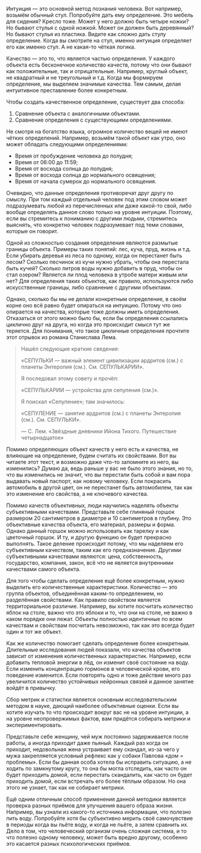 Интуиция — это основной метод познания человека. Вот например, возьмём обычный стул. Попробуйте дать ему определение. Это мебель для сидения? Кресло тоже. Может у него должно быть четыре ножки? Но бывают стулья с одной ножкой. Может он должен быть деревянный? Но бывают стулья из пластика. Видите как сложно дать стулу определение. Когда вы смотрите на стул, именно интуиция определяет его как именно стул. А не какая-то чёткая логика.

Качество — это то, что является частью определения. У каждого объекта есть бесконечное количество качеств, потому что они бывают как положительные, так и отрицательные. Например, круглый объект, не квадратный и не треугольный и т.д. Когда мы формируем определение, мы выделяем значимые качества. Тем самым, делая интуитивное преставление более конкретным.

Чтобы создать качественное определение, существует два способа:

1. Сравнение объекта с аналогичными объектами.
1. Сравнение определения с существующими определениями.

Не смотря на богатство языка, огромное количество вещей не имеют чётких определений. Например, возьмём такой объект как утро, оно может обладать следующими определениями:

* Время от пробуждение человека до полудня;
* Время от 06:00 до 11:59;
* Время от восхода солнца до полудня;
* Время от восхода солнца до нормального освящения;
* Время от начала сумерок до нормального освящения.

Очевидно, что данные определения противоречат друг другу по смыслу. При том каждый отдельный человек под этим словом может подразумевать любой из перечисленных или даже какой-то свой, либо вообще определять данное слово только на уровне интуиции. Поэтому, если вы стремитесь к пониманию с другими людьми, стремитесь выяснять, что конкретно человек подразумевает под теми словами, которые он говорит.

Одной из сложностью создания определения являются размытые границы объекта. Примеры таких понятий: лес, куча, пруд, жизнь и т.д. Если убирать деревья из леса по одному, когда он перестанет быть лесом? Сколько песчинок из кучи нужно убрать, чтобы она перестала быть кучей? Сколько литров воды нужно добавить в пруд, чтобы он стал озером? Является ли плод человека в утробе матери живым или нет? Для определения таких объектов, как правило, используются либо искусственные границы, либо сравнение с другими объектами.

Однако, сколько бы мы не делали конкретным определение, в своём корне оно всё равно будет опираться на интуицию. Потому что оно опирается на качества, которые тоже должны иметь определения. Отказаться от этого можно было бы, если бы определения ссылались циклично друг на друга, но когда это происходит смысл тут же теряется. Для понимания, что такое цикличные определения прочтите этот отрывок из романа Станислава Лема.

> Нашёл следующие краткие сведения:
>
> «СЕПУЛЬКИ — важный элемент цивилизации ардритов (см.) с планеты Энтеропия (см.). См. СЕПУЛЬКАРИИ».
>
> Я последовал этому совету и прочёл:
>
> «СЕПУЛЬКАРИИ — устройства для сепуления (см.)».
>
> Я поискал «Сепуление»; там значилось:
>
> «СЕПУЛЕНИЕ — занятие ардритов (см.) с планеты Энтеропия (см.). См. СЕПУЛЬКИ».
>
> — С. Лем. «Звёздные дневники Ийона Тихого. Путешествие четырнадцатое»

Помимо определяющих объект качеств у него есть и качества, не влияющие на определение, будем считать их свойствами. Вот вы читаете этот текст, и возможно даже что-то запомните из него, вы изменились? Думаю да, ведь раньше у вас не было этого знания, но то, что вы изменились не значит, что вы перестали быть собой и вам пора выдавать новый паспорт, как новому человеку. Если покрасить автомобиль в другой цвет, он не перестанет быть автомобилем, так как это изменение его свойства, а не ключевого качества.

Помимо качеств объективных, люди научились наделять объекты субъективными качествами. Представьте себе глиняный горшок размером 20 сантиметров в диаметре и 10 сантиметров в глубину. Это объективные качества объекта, его материал, размеры и форма. Однако данный горшок можно использовать как тарелку и как цветочный горшок. И ту, и другую функцию он будет прекрасно выполнять. Такое деление происходит потому, что мы наделяем его субъективным качеством, таким как его предназначение. Другими субъективными качествами являются: цена, собственность, государство, компания, закон, всё что не является внутренними качествами самого объекта.

Для того чтобы сделать определение ещё более конкретным, нужно выделить его количественные характеристики. Количество — это группа объектов, объединённая каким-то определением, но разделённая свойствами. Как правило свойством является территориальное различие. Например, вы хотите посчитать количество яблок на столе, важно что это яблоки и то, что они на столе, не важно в каком порядке они лежат. Объекты полностью идентичные по всем качествам и свойствам посчитать невозможно, так как это всегда будет один и тот же объект.

Как же количество помогает сделать определение более конкретным. Длительные исследования людей показали, что качества объектов зависит от изменения количественных характеристик. Например, если добавить тепловой энергии в лёд, он изменит своё состояние на воду. Если изменить концентрацию гормонов в человеческой крови, его поведение изменится. Если повторять одно и тоже действие много раз увеличится количество устойчивых нейронных связей и данное занятие войдёт в привычку.

Сбор метрик и статистки является основным исследовательским методом в науке, дающий наиболее объективные оценки. Если вы хотите изучать то что происходит вокруг вас не на уровне интуиции, а на уровне неопровержимых фактов, вам придётся собирать метрики и экспериментировать.

Представьте себе женщину, чей муж постоянно задерживается после работы, а иногда приходит даже пьяный. Каждый раз когда он приходит, недовольная жена устраивает ему скандал, из-за чего у мужа закрепляется условный рефлекс как у собаки Павлова «дом = проблемы». Если бы данная особа хотела бы исправить ситуацию, а не ходить по замкнутому кругу, то она бы могла отследить, как часто он будет приходить домой, если перестать скандалить, как часто он будет приходить домой, если встречать его более тёплым образом. Но она этого не узнает, так как не собирает метрики.

Ещё одним отличным способ применения данной методики является проверка разных приёмов для улучшения вашего образа жизни. Например, вы узнали из какого-то источника информации, что полезно пить воду. Попробуйте хотя бы субъективно мерить своё самочувствие в периоды когда вы пьёте воду, и когда не пьёте, а затем сравнить их. Дело в том, что человеческий организм очень сложная система, и то что полезно одному человеку, может быть вредно другому, особенно это касается разных психологических приёмов.
